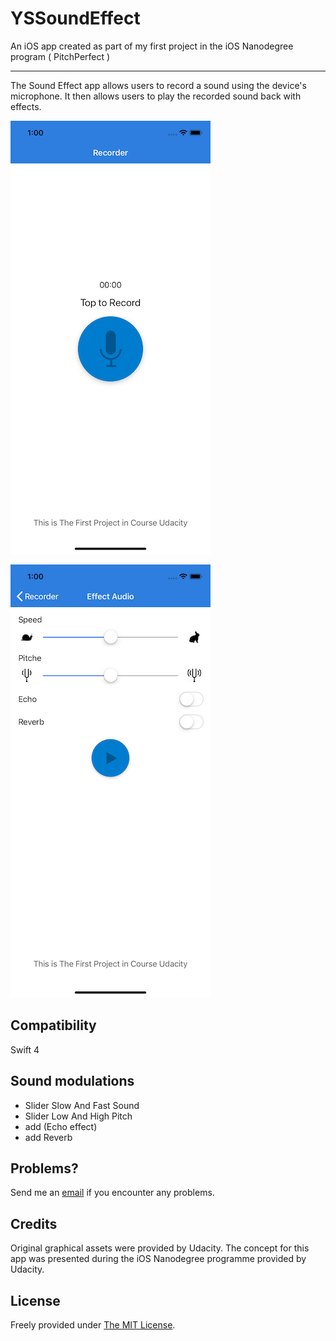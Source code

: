 # YSSoundEffect
An iOS app created as part of my first project in the iOS Nanodegree program ( PitchPerfect )

---------------------------------------------------------------------------------------------
The Sound Effect app allows users to record a sound using the device's microphone. It then allows users to play the recorded sound back with effects.

![App logo](001.png)

![App logo](002.png)


## Compatibility
Swift 4

## Sound modulations
- Slider Slow And Fast Sound
- Slider Low And High Pitch
- add (Echo effect)
- add Reverb

## Problems?
Send me an [email](mailto:arabphone.sa@gmail.com) if you encounter any problems.

## Credits
Original graphical assets were provided by Udacity.
The concept for this app was presented during the iOS Nanodegree programme provided by Udacity.

## License
Freely provided under [The MIT License](https://en.wikipedia.org/wiki/MIT_License).

